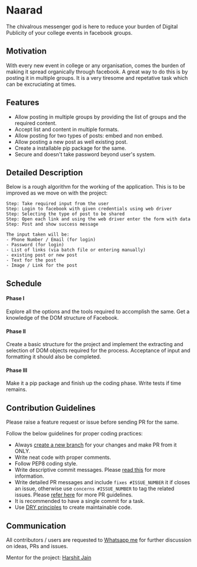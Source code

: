# Naarad

The chivalrous messenger god is here to reduce your burden of Digital Publicity of your college events in facebook groups.

## Motivation

With every new event in college or any organisation, comes the burden of making it spread organically through facebook. A great way to do this is by posting it in multiple groups. It is a very tiresome and repetative task which can be excruciating at times.

## Features

- Allow posting in multiple groups by providing the list of groups and the required content.
- Accept list and content in multiple formats.
- Allow posting for two types of posts: embed and non embed.
- Allow posting a new post as well existing post.
- Create a installable pip package for the same.
- Secure and doesn't take password beyond user's system.

## Detailed Description

Below is a rough algorithm for the working of the application. This is to be improved as we move on with the project:

```text
Step: Take required input from the user
Step: Login to facebook with given credentials using web driver
Step: Selecting the type of post to be shared
Step: Open each link and using the web driver enter the form with data
Step: Post and show success message

The input taken will be:
- Phone Number / Email (for login)
- Password (for login)
- List of links (via batch file or entering manually)
- existing post or new post
- Text for the post
- Image / Link for the post
```

## Schedule

#### Phase I

Explore all the options and the tools required to accomplish the same. Get a knowledge of the DOM structure of Facebook.

#### Phase II

Create a basic structure for the project and implement the extracting and selection of DOM objects required for the process. Acceptance of input and formatting it should also be completed.

#### Phase III

Make it a pip package and finish up the coding phase. Write tests if time remains.

## Contribution Guidelines

Please raise a feature request or issue before sending PR for the same.

Follow the below guidelines for proper coding practices:

- Always [create a new branch](https://confluence.atlassian.com/bitbucket/branching-a-repository-223217999.html) for your changes and make PR from it ONLY.
- Write neat code with proper comments.
- Follow PEP8 coding style.
- Write descriptive commit messages. Please [read this](https://github.com/erlang/otp/wiki/writing-good-commit-messages) for more information.
- Write detailed PR messages and include `fixes #ISSUE_NUMBER` it if closes an issue, otherwise use `concerns #ISSUE_NUMBER` to tag the related issues. Please [refer here](https://github.blog/2015-01-21-how-to-write-the-perfect-pull-request/) for more PR guidelines.
- It is recommended to have a single commit for a task.
- Use [DRY principles](https://thealphadollar.github.io/learning/2019/05/13/go-dry.html) to create maintainable code.

## Communication
All contributors / users are requested to [Whatsapp me](https://wa.me/919479756888) for further discussion on ideas, PRs and issues.

Mentor for the project: [Harshit Jain](https://www.github.com/iharshit009/)
